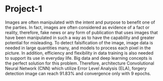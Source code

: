 # Project-1
Images are often manipulated with the intent and purpose to benefit one of the parties. In fact, images are often considered as evidence of a fact or reality, therefore, fake news or any form of publication that uses images that have been manipulated in such a way as to have the capability and greater potential for misleading. To detect falsification of the image, image data is needed in large quantities many, and models to process each pixel in the picture. In addition, efficiency and flexibility in data training is also needed to support its use in everyday life. Big data and deep learning concepts is the perfect solution for this problem. Therefore, architecture Convolutional Neural Network (CNN) which utilize Error Level Analysis (ELA), forgery detection image can reach 91.83% and convergence only with 9 epochs.

